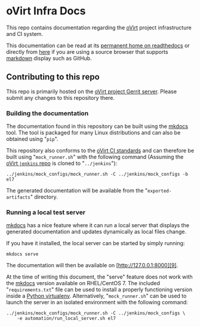 oVirt Infra Docs
================

This repo contains documentation regarding the [oVirt][1] project infrastructure
and CI system.

This documentation can be read at its [permanent home on readthedocs][2] or
directly from [here][3] if you are using a source browser that supports
[markdown][4] display such as GitHub.

[1]: http://www.ovirt.org
[2]: http://ovirt-infra-docs.readthedocs.io
[3]: docs/index.markdown
[4]: http://daringfireball.net/projects/markdown

Contributing to this repo
-------------------------

This repo is primarily hosted on the [oVirt project Gerrit server][5]. Please
submit any changes to this repository there.

### Building the documentation

The documentation found in this repository can be built using the [mkdocs][6]
tool. The tool is packaged for many Linux distributions and can also be obtained
using "`pip`".

This repository also conforms to the [oVirt CI standards][7] and can therefore be
built using "`mock_runner.sh`" with the following command (Assuming the [oVirt
`jenkins` repo][8] is cloned to "`../jenkins`"):

    ../jenkins/mock_configs/mock_runner.sh -C ../jenkins/mock_configs -b el7

The generated documentation will be available from the "`exported-artifacts`"
directory.

[5]: https://gerrit.ovirt.org/#/admin/projects/infra-docs
[6]: http://www.mkdocs.org/
[7]: docs/CI/Build_and_test_standards.markdown
[8]: https://gerrit.ovirt.org/#/admin/projects/jenkins

### Running a local test server

[mkdocs][6] has a nice feature where it can run a local server that displays the
generated documentation and updates dynamically as local files change.

If you have it installed, the local server can be started by simply running:

    mkdocs serve

The documentation will then be available on [http://127.0.0.1:8000][9].

At the time of writing this document, the "serve" feature does not work with
the [mkdocs][6] version available on RHEL/CentOS 7. The included
"`requirements.txt`" file can be used to install a properly functioning version
inside a [Python virtualenv][10]. Alternatively, "`mock_runner.sh`" can be used
to launch the server in an isolated environment with the following command:

    ../jenkins/mock_configs/mock_runner.sh -C ../jenkins/mock_configs \
        -e automation/run_local_server.sh el7

[9]: http://127.0.0.1:8000
[10]: https://virtualenvwrapper.readthedocs.io/en/latest/
